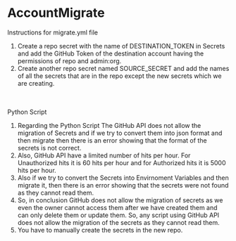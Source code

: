 # AccountMigrate


Instructions for migrate.yml file

1. Create a repo secret with the name of DESTINATION_TOKEN in Secrets and add the GitHub Token of the destination account having      the permissions of repo and admin:org.
2. Create another repo secret named SOURCE_SECRET and add the names of all the secrets that are in the repo except the new secrets    which we are creating.



<br> <br>
Python Script
1. Regarding the Python Script The GitHub API does not allow the migration of Secrets and if we try to convert them into json         format and then migrate then there is an error showing that the format of the secrets is not correct.
2. Also, GitHub API have a limited number of hits per hour. For Unauthorized hits it is 60 hits per hour and for Authorized hits      it is 5000 hits per hour.
3. Also if we try to convert the Secrets into Envirnoment Variables and then migrate it, then there is an error showing that the      secrets were not found as they cannot read them.
4. So, in conclusion GitHub does not allow the migration of secrets as we even the owner cannot access them after we have created     them and can only delete them or update them. So, any script using GitHub API does not allow the migration of the secrets as       they cannot read them.
5. You have to manually create the secrets in the new repo.
